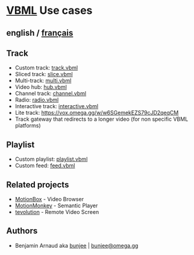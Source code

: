 # [VBML](README.md) Use cases

## english / [français](fr/cases.md)

## Track

- Custom track: [track.vbml](samples/track/track.vbml)
- Sliced track: [slice.vbml](samples/track/slice.vbml)
- Multi-track: [multi.vbml](samples/track/multi.vbml)
- Video hub: [hub.vbml](samples/track/hub.vbml)
- Channel track: [channel.vbml](samples/track/channel.vbml)
- Radio: [radio.vbml](samples/track/radio.vbml)
- Interactive track: [interactive.vbml](samples/track/interactive.vbml)
- Lite track: https://vox.omega.gg/w/w6SGemekEZS79cJD2qeqCM
- Track gateway that redirects to a longer video (for non specific VBML platforms)

## Playlist

- Custom playlist: [playlist.vbml](samples/playlist/playlist.vbml)
- Custom feed: [feed.vbml](samples/playlist/feed.vbml)

## Related projects

- [MotionBox](https://omega.gg/MotionBox/sources) - Video Browser
- [MotionMonkey](https://omega.gg/MotionMonkey) - Semantic Player
- [tevolution](https://omega.gg/tevolution) - Remote Video Screen

## Authors

- Benjamin Arnaud aka [bunjee](https://bunjee.me) | <bunjee@omega.gg>
